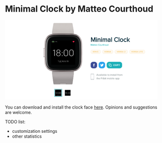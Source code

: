 # Minimal Clock by Matteo Courthoud

![](screenshots/app.png)



You can download and install the clock face [here](https://gallery.fitbit.com/details/fb338486-0d4c-4f71-b0c7-508678c34195). Opinions and suggestions are welcome.

TODO list:

- customization settings
- other statistics 